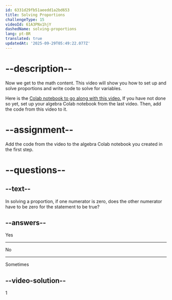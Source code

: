 ```yaml
---
id: 6331d29fb51aeedd1a2bd653
title: Solving Proportions
challengeType: 15
videoId: 61A3PNx1hjY
dashedName: solving-proportions
lang: pt-BR
translated: true
updatedAt: '2025-09-29T05:49:22.077Z'
---
```


# --description--

Now we get to the math content. This video will show you how to set up and solve proportions and write code to solve for variables.

Here is the <a href="https://colab.research.google.com/drive/1Q7nCcbrnoYttkwiHB_nQ-X1JuLpUmtRD?usp=sharing" target="_blank" rel="noopener noreferrer nofollow">Colab notebook to go along with this video.</a> If you have not done so yet, set up your algebra Colab notebook from the last video. Then, add the code from this video to it.

# --assignment--

Add the code from the video to the algebra Colab notebook you created in the first step.

# --questions--

## --text--

In solving a proportion, if one numerator is zero, does the other numerator have to be zero for the statement to be true?

## --answers--

Yes

---

No

---

Sometimes

## --video-solution--

1

